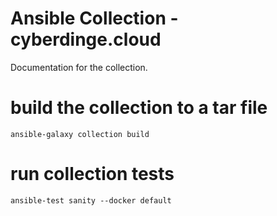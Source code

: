 # Ansible Collection - cyberdinge.cloud

Documentation for the collection.

# build the collection to a tar file

```
ansible-galaxy collection build
```

# run collection tests

```
ansible-test sanity --docker default
```